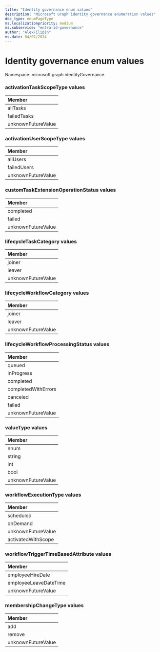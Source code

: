 ```yaml
---
title: "Identity governance enum values"
description: "Microsoft Graph identity governance enumeration values"
doc_type: enumPageType
ms.localizationpriority: medium
ms.subservice: "entra-id-governance"
author: "AlexFilipin"
ms.date: 04/02/2024
---
```


# Identity governance enum values

Namespace: microsoft.graph.identityGovernance

### activationTaskScopeType values 

|Member|
|:---|
|allTasks|
|failedTasks|
|unknownFutureValue|

### activationUserScopeType values 

|Member|
|:---|
|allUsers|
|failedUsers|
|unknownFutureValue|

### customTaskExtensionOperationStatus values 

|Member|
|:---|
|completed|
|failed|
|unknownFutureValue|

### lifecycleTaskCategory values 



|Member|
|:---|
|joiner|
|leaver|
|unknownFutureValue|

### lifecycleWorkflowCategory values 



|Member|
|:---|
|joiner|
|leaver|
|unknownFutureValue|


### lifecycleWorkflowProcessingStatus values 



|Member|
|:---|
|queued|
|inProgress|
|completed|
|completedWithErrors|
|canceled|
|failed|
|unknownFutureValue|

### valueType values 



|Member|
|:---|
|enum|
|string|
|int|
|bool|
|unknownFutureValue|


### workflowExecutionType values 



|Member|
|:---|
|scheduled|
|onDemand|
|unknownFutureValue|
|activatedWithScope|


### workflowTriggerTimeBasedAttribute values 



|Member|
|:---|
|employeeHireDate|
|employeeLeaveDateTime|
|unknownFutureValue|


### membershipChangeType values 



|Member|
|:---|
|add|
|remove|
|unknownFutureValue|




<!--
{
  "type": "#page.annotation",
  "namespace": "microsoft.graph.identityGovernance"
}
-->
